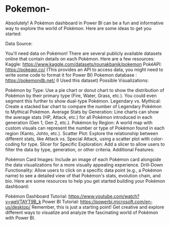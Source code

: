 # Pokemon-
Absolutely! A Pokémon dashboard in Power BI can be a fun and informative way to explore the world of Pokémon. 
Here are some ideas to get you started:

Data Source:

You'll need data on Pokémon! There are several publicly available datasets online that contain details on each Pokémon. Here are a few resources:
Kaggle: https://www.kaggle.com/datasets/rounakbanik/pokemon
PokéAPI: https://pokeapi.co/ (This provides an API to access data, you might need to write some code to format it for Power BI)
Pokemon database : https://pokemondb.net/ (I Used this dataset)
Possible Visualizations:

Pokémon by Type: Use a pie chart or donut chart to show the distribution of Pokémon by their primary type (Fire, Water, Grass, etc.). You could even segment this further to show dual-type Pokémon.
Legendary vs. Mythical: Create a stacked bar chart to compare the number of Legendary Pokémon to Mythical Pokémon.
Average Stats by Generation: Line charts can show the average stats (HP, Attack, etc.) for all Pokémon introduced in each generation (Gen 1, Gen 2, etc.).
Pokémon by Region: A world map with custom visuals can represent the number or type of Pokémon found in each region (Kanto, Johto, etc.).
Scatter Plot: Explore the relationship between different stats, like Attack vs. Special Attack, using a scatter plot with color-coding for type.
Slicer for Specific Exploration: Add a slicer to allow users to filter the data by type, generation, or other criteria.
Additional Features:

Pokémon Card Images: Include an image of each Pokémon card alongside the data visualizations for a more visually appealing experience.
Drill-Down Functionality: Allow users to click on a specific data point (e.g., a Pokémon name) to see a detailed view of that Pokémon's stats, evolution chain, and bio.
Here are some resources to help you get started building your Pokémon dashboard:

Pokémon Dashboard Tutorial: https://www.youtube.com/watch?v=weVTAYT9B_k
Power BI Tutorial: https://powerbi.microsoft.com/en-us/desktop/
Remember, this is just a starting point!  Get creative and explore different ways to visualize and analyze the fascinating world of Pokémon with Power BI.

